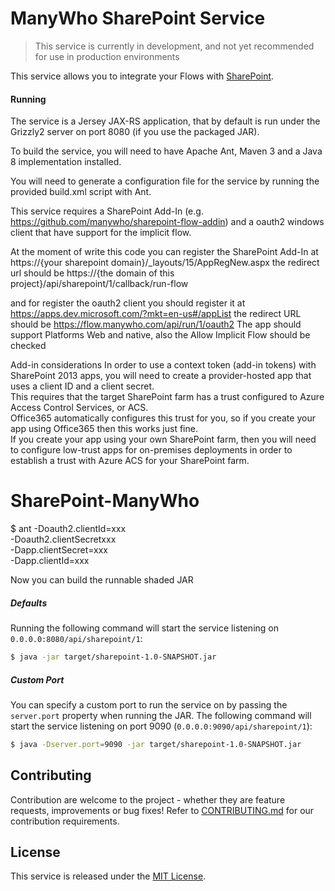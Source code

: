ManyWho SharePoint Service
==========================

> This service is currently in development, and not yet recommended for use in production environments

This service allows you to integrate your Flows with [SharePoint](https://products.office.com/en-gb/sharepoint).

#### Running

The service is a Jersey JAX-RS application, that by default is run under the Grizzly2 server on port 8080 (if you use 
the packaged JAR).

To build the service, you will need to have Apache Ant, Maven 3 and a Java 8 implementation installed.

You will need to generate a configuration file for the service by running the provided build.xml script with Ant.

This service requires a SharePoint Add-In (e.g. https://github.com/manywho/sharepoint-flow-addin) and a oauth2 windows client that have support for the implicit flow.

At the moment of write this code you can register the SharePoint Add-In at https://{your sharepoint domain}/_layouts/15/AppRegNew.aspx
the redirect url should be https://{the domain of this project}/api/sharepoint/1/callback/run-flow

and for register the oauth2 client you should register it at https://apps.dev.microsoft.com/?mkt=en-us#/appList
the redirect URL should be https://flow.manywho.com/api/run/1/oauth2
The app should support Platforms Web and native, also the Allow Implicit Flow should be checked

Add-in considerations
In order to use a context token (add-in tokens) with SharePoint 2013 apps, you will need to create a provider-hosted app that uses a client ID and a client secret.  
This requires that the target SharePoint farm has a trust configured to Azure Access Control Services, or ACS.  
Office365 automatically configures this trust for you, so if you create your app using Office365 then this works just fine.  
If you create your app using your own SharePoint farm, then you will need to configure low-trust apps for on-premises deployments 
in order to establish a trust with Azure ACS for your SharePoint farm.

# SharePoint-ManyWho

$ ant -Doauth2.clientId=xxx \
-Doauth2.clientSecretxxx \
-Dapp.clientSecret=xxx \
-Dapp.clientId=xxx

Now you can build the runnable shaded JAR

##### Defaults

Running the following command will start the service listening on `0.0.0.0:8080/api/sharepoint/1`:

```bash
$ java -jar target/sharepoint-1.0-SNAPSHOT.jar
```

##### Custom Port

You can specify a custom port to run the service on by passing the `server.port` property when running the JAR. The
following command will start the service listening on port 9090 (`0.0.0.0:9090/api/sharepoint/1`):

```bash
$ java -Dserver.port=9090 -jar target/sharepoint-1.0-SNAPSHOT.jar
```

## Contributing

Contribution are welcome to the project - whether they are feature requests, improvements or bug fixes! Refer to 
[CONTRIBUTING.md](CONTRIBUTING.md) for our contribution requirements.

## License

This service is released under the [MIT License](http://opensource.org/licenses/mit-license.php).
